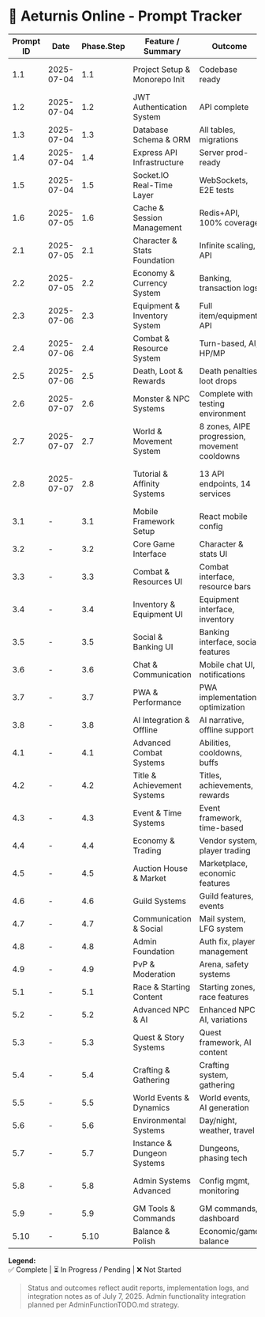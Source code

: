 # 📜 Aeturnis Online - Prompt Tracker

| Prompt ID | Date          | Phase.Step      | Feature / Summary                   | Outcome        | Status    | Notes |
|-----------|---------------|-----------------|-------------------------------------|----------------|-----------|-------|
| 1.1       | 2025-07-04    | 1.1             | Project Setup & Monorepo Init       | Codebase ready | ✅        | 9.8/10 Production-ready |
| 1.2       | 2025-07-04    | 1.2             | JWT Authentication System           | API complete   | ✅        | 9.2/10 Full security audit |
| 1.3       | 2025-07-04    | 1.3             | Database Schema & ORM               | All tables, migrations | ✅ | 10/10, Drizzle ORM |
| 1.4       | 2025-07-04    | 1.4             | Express API Infrastructure          | Server prod-ready | ✅    | 9.8/10 |
| 1.5       | 2025-07-04    | 1.5             | Socket.IO Real-Time Layer           | WebSockets, E2E tests | ✅ | 9.8/10, 0 TypeScript errors |
| 1.6       | 2025-07-05    | 1.6             | Cache & Session Management          | Redis+API, 100% coverage | ✅ | 9.2/10 |
| 2.1       | 2025-07-05    | 2.1             | Character & Stats Foundation        | Infinite scaling, API | ✅ | 9.8/10 |
| 2.2       | 2025-07-05    | 2.2             | Economy & Currency System           | Banking, transaction logs | ✅ | 9.2/10 |
| 2.3       | 2025-07-06    | 2.3             | Equipment & Inventory System        | Full item/equipment API | ✅ | 9.2/10 |
| 2.4       | 2025-07-06    | 2.4             | Combat & Resource System            | Turn-based, AI, HP/MP | ✅ | 9.5/10 |
| 2.5       | 2025-07-06    | 2.5             | Death, Loot & Rewards               | Death penalties, loot drops | ✅ | 9.5/10 |
| 2.6       | 2025-07-07    | 2.6             | Monster & NPC Systems               | Complete with testing environment | ✅ | 9.8/10, Full testing integration |
| 2.7       | 2025-07-07    | 2.7             | World & Movement System             | 8 zones, AIPE progression, movement cooldowns | ✅ | 9.6/10, BigInt infinite scaling |
| 2.8       | 2025-07-07    | 2.8             | Tutorial & Affinity Systems         | 13 API endpoints, 14 services | ✅ | 9.4/10, Complete tutorial framework |
| 3.1       | -             | 3.1             | Mobile Framework Setup              | React mobile config | ❌ | - |
| 3.2       | -             | 3.2             | Core Game Interface                 | Character & stats UI | ❌ | - |
| 3.3       | -             | 3.3             | Combat & Resources UI               | Combat interface, resource bars | ❌ | - |
| 3.4       | -             | 3.4             | Inventory & Equipment UI            | Equipment interface, inventory | ❌ | - |
| 3.5       | -             | 3.5             | Social & Banking UI                 | Banking interface, social features | ❌ | - |
| 3.6       | -             | 3.6             | Chat & Communication                | Mobile chat UI, notifications | ❌ | - |
| 3.7       | -             | 3.7             | PWA & Performance                   | PWA implementation, optimization | ❌ | - |
| 3.8       | -             | 3.8             | AI Integration & Offline            | AI narrative, offline support | ❌ | - |
| 4.1       | -             | 4.1             | Advanced Combat Systems             | Abilities, cooldowns, buffs | ❌ | - |
| 4.2       | -             | 4.2             | Title & Achievement Systems         | Titles, achievements, rewards | ❌ | - |
| 4.3       | -             | 4.3             | Event & Time Systems                | Event framework, time-based | ❌ | - |
| 4.4       | -             | 4.4             | Economy & Trading                   | Vendor system, player trading | ❌ | - |
| 4.5       | -             | 4.5             | Auction House & Market              | Marketplace, economic features | ❌ | - |
| 4.6       | -             | 4.6             | Guild Systems                       | Guild features, events | ❌ | - |
| 4.7       | -             | 4.7             | Communication & Social              | Mail system, LFG system | ❌ | - |
| 4.8       | -             | 4.8             | Admin Foundation                    | Auth fix, player management | ❌ | New - Admin infrastructure |
| 4.9       | -             | 4.9             | PvP & Moderation                   | Arena, safety systems | ❌ | Renumbered from 4.8 |
| 5.1       | -             | 5.1             | Race & Starting Content             | Starting zones, race features | ❌ | - |
| 5.2       | -             | 5.2             | Advanced NPC & AI                   | Enhanced NPC AI, variations | ❌ | - |
| 5.3       | -             | 5.3             | Quest & Story Systems               | Quest framework, AI content | ❌ | - |
| 5.4       | -             | 5.4             | Crafting & Gathering                | Crafting system, gathering | ❌ | - |
| 5.5       | -             | 5.5             | World Events & Dynamics             | World events, AI generation | ❌ | - |
| 5.6       | -             | 5.6             | Environmental Systems               | Day/night, weather, travel | ❌ | - |
| 5.7       | -             | 5.7             | Instance & Dungeon Systems          | Dungeons, phasing tech | ❌ | - |
| 5.8       | -             | 5.8             | Admin Systems Advanced             | Config mgmt, monitoring | ❌ | New - Dynamic settings |
| 5.9       | -             | 5.9             | GM Tools & Commands                | GM commands, dashboard | ❌ | New - Admin UI |
| 5.10      | -             | 5.10            | Balance & Polish                   | Economic/game balance | ❌ | Renumbered from 5.8 |

**Legend:**  
✅ Complete  |  ⏳ In Progress / Pending  |  ❌ Not Started

> Status and outcomes reflect audit reports, implementation logs, and integration notes as of July 7, 2025.
> Admin functionality integration planned per AdminFunctionTODO.md strategy.
